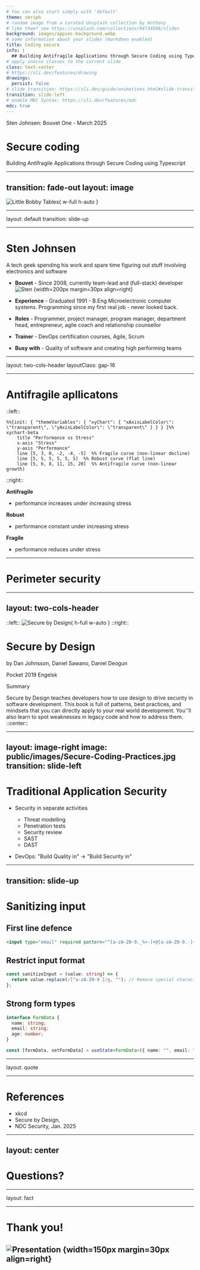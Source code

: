 ```yaml
---
# You can also start simply with 'default'
theme: seriph
# random image from a curated Unsplash collection by Anthony
# like them? see https://unsplash.com/collections/94734566/slidev
background: images/appsec-background.webp
# some information about your slides (markdown enabled)
title: Coding secure
info: |
  ## Building Antifragile Applications through Secure Coding using Typescript
# apply unocss classes to the current slide
class: text-center
# https://sli.dev/features/drawing
drawings:
  persist: false
# slide transition: https://sli.dev/guide/animations.html#slide-transitions
transition: slide-left
# enable MDC Syntax: https://sli.dev/features/mdc
mdc: true
---
```


<div class="absolute top-5">
  <span class="font-700">
    Sten Johnsen: 
    Bouvet One - March 2025
  </span>
</div>

<div class="absolute bottom-10">
  <h1>Secure coding</h1>
  <p>Building Antifragile Applications through Secure Coding using Typescript</p>
</div>
<!--
The last comment block of each slide will be treated as slide notes. It will be visible and editable in Presenter Mode along with the slide. [Read more in the docs](https://sli.dev/guide/syntax.html#notes)
-->

---
transition: fade-out
layout: image
---

![Little Bobby Tables](/images/exploits_of_a_mom_2x.png){ w-full h-auto }


---
layout: default
transition: slide-up

---

# Sten Johnsen

A tech geek spending his work and spare time figuring out stuff involving electronics and software


- **Bouvet** - Since 2008, currently team-lead and (full-stack) developer
![Sten](./images/Sten_Johnsen_6879.JPG) {width=200px margin=30px align=right}

- **Experience** - Graduated 1991 - B.Eng Microelectronic computer systems. Programming since my first real job - never looked back.
  
- **Roles** - Programmer, project manager, program manager, department head, entrepreneur, agile coach and relationship counsellor

- **Trainer** - DevOps certification courses, Agile, Scrum

- **Busy with** - Quality of software and creating high performing teams

---
layout: two-cols-header
layoutClass: gap-16

---
# Antifragile apllicatons

::left::

```mermaid
%%{init: { "themeVariables": { "xyChart": { "xAxisLabelColor\": \"transparent\", \"yAxisLabelColor\": \"transparent\" } } } }%%
xychart-beta
    title "Performance vs Stress"
    x-axis "Stress"
    y-axis "Performance"
    line [5, 3, 0, -2, -4, -5]  %% Fragile curve (non-linear decline)
    line [5, 5, 5, 5, 5, 5]  %% Robust curve (flat line)
    line [5, 6, 8, 11, 15, 20]  %% Antifragile curve (non-linear growth)

```

::right::

**Antifragile**
- performance increases under increasing stress

**Robust**
- performance constant under increasing stress

**Fragile**
- performance reduces under stress

---


# Perimeter security


---
layout: two-cols-header
---

::left::
![Secure by Design](/images/default-h1PakPUs-medium.jpg){ h-full w-auto }
::right::
# Secure by Design
by Dan Johnsson, Daniel Sawano, Daniel Deogun

Pocket 2019 Engelsk

Summary

Secure by Design teaches developers how to use design to drive security in software development. This book is full of patterns, best practices, and mindsets that you can directly apply to your real world development. You''ll also learn to spot weaknesses in legacy code and how to address them.
::center::

---
layout: image-right
image: public/images/Secure-Coding-Practices.jpg
transition: slide-left
---

# Traditional Application Security

- Security in separate activities
    - Threat modelling
    - Penetration tests
    - Security review
    - SAST
    - DAST

- DevOps:
    "Build Quality in" -> "Build Security in"


---
transition: slide-up
---

# Sanitizing input

## First line defence
```html
<input type="email" required pattern="^[a-zA-Z0-9._%+-]+@[a-zA-Z0-9.-]+\.[a-zA-Z]{2,}$" />
```

## Restrict input format

```ts
const sanitizeInput = (value: string) => {
  return value.replace(/[^a-zA-Z0-9 ]/g, ""); // Remove special characters
};
```

## Strong form types

```ts
interface FormData {
  name: string;
  email: string;
  age: number;
}

const [formData, setFormData] = useState<FormData>({ name: "", email: "", age: 0 });
```

---
layout: quote

---
# References

- xkcd
- Secure by Design, 
- NDC Security, Jan. 2025

---
layout: center
---
# Questions?

---
layout: fact

---

# Thank you!




## ![Presentation](/images/QR.png) {width=150px margin=30px align=right}